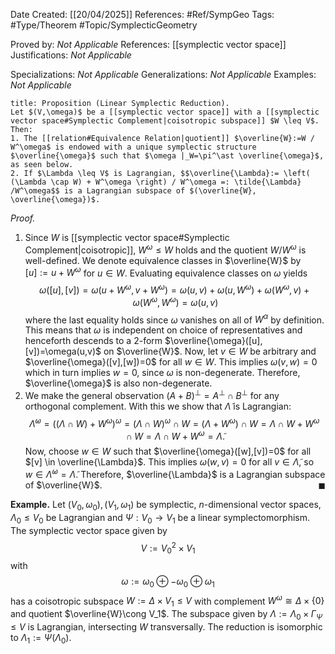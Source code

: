 <div class="topSpace"></div>

Date Created: [[20/04/2025]]
References: #Ref/SympGeo 
Tags: #Type/Theorem #Topic/SymplecticGeometry 

Proved by: <i>Not Applicable</i>
References: [[symplectic vector space]]
Justifications: <i>Not Applicable</i>

Specializations: <i>Not Applicable</i>
Generalizations: <i>Not Applicable</i>
Examples: <i>Not Applicable</i>

``` ad-Proposition
title: Proposition (Linear Symplectic Reduction).
Let $(V,\omega)$ be a [[symplectic vector space]] with a [[symplectic vector space#Symplectic Complement|coisotropic subspace]] $W \leq V$. Then:
1. The [[relation#Equivalence Relation|quotient]] $\overline{W}:=W / W^\omega$ is endowed with a unique symplectic structure $\overline{\omega}$ such that $\omega |_W=\pi^\ast \overline{\omega}$, as seen below.
2. If $\Lambda \leq V$ is Lagrangian, $$\overline{\Lambda}:= \left( (\Lambda \cap W) + W^\omega \right) / W^\omega =: \tilde{\Lambda} /W^\omega$$ is a Lagrangian subspace of $(\overline{W}, \overline{\omega})$.

```
*Proof.*
1. Since $W$ is [[symplectic vector space#Symplectic Complement|coisotropic]], $W^\omega \leq W$ holds and the quotient $W / W^\omega$ is well-defined. We denote equivalence classes in $\overline{W}$ by $[u]:=u+W^\omega$ for $u \in W$. Evaluating equivalence classes on $\omega$ yields $$\omega([u],[v])=\omega(u+W^\omega,v+W^\omega) = \omega(u,v) + \omega(u,W^\omega)+\omega(W^\omega,v) + \omega(W^\omega, W^\omega)=\omega(u,v)$$ where the last equality holds since $\omega$ vanishes on all of $W^\alpha$ by definition. This means that $\omega$ is independent on choice of representatives and henceforth descends to a $2$-form $\overline{\omega}([u],[v])=\omega(u,v)$ on $\overline{W}$. Now, let $v \in W$ be arbitrary and $\overline{\omega}([v],[w])=0$ for all $w \in W$. This implies $\omega(v,w)=0$ which in turn implies $w=0$, since $\omega$ is non-degenerate. Therefore, $\overline{\omega}$ is also non-degenerate.  
2. We make the general observation $(A+B)^\perp = A^\perp \cap B^\perp$ for any orthogonal complement. With this we show that $\tilde{\Lambda}$ is Lagrangian:
	$$\tilde{\Lambda}^\omega = ((\Lambda \cap W)+W^\omega)^\omega = (\Lambda\cap W)^\omega \cap W = (\Lambda+W^\omega) \cap W = \Lambda \cap W+W^\omega \cap W = \Lambda \cap W + W^\omega = \tilde{\Lambda}. $$ Now, choose $w \in W$ such that $\overline{\omega}([w],[v])=0$ for all $[v] \in \overline{\Lambda}$. This implies $\omega(w,v)=0$ for all $v \in \tilde{\Lambda}$, so $w \in \tilde{\Lambda}^\omega = \tilde{\Lambda}$. Therefore, $\overline{\Lambda}$ is a Lagrangian subspace of $\overline{W}$.
<span style="float:right;">$\blacksquare$</span>

**Example.**
Let $(V_0, \omega_0), (V_1, \omega_1)$ be symplectic, $n$-dimensional vector spaces, $\Lambda_0 \leq V_0$ be Lagrangian and $\Psi: V_0 \to V_1$ be a linear symplectomorphism. The symplectic vector space given by
$$V:= V_0^2 \times V_1$$ with $$\omega := \omega_0 \oplus -\omega_0 \oplus \omega_1$$ has a coisotropic subspace $W := \Delta \times V_1 \leq V$ with complement $W^\omega \cong \Delta \times \{0\}$ and quotient $\overline{W}\cong V_1$. The subspace given by $\Lambda := \Lambda_0 \times \Gamma_\Psi \leq V$ is Lagrangian, intersecting $W$ transversally. The reduction is isomorphic to $\Lambda_1 := \Psi(\Lambda_0)$.